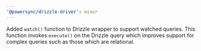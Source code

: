 ```yaml
---
'@powersync/drizzle-driver': minor
---
```


Added `watch()` function to Drizzle wrapper to support watched queries. This function invokes `execute()` on the Drizzle query which improves support for complex queries such as those which are relational.
